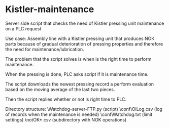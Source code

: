 # Kistler-maintenance
Server side script that checks the need of Kistler pressing unit maintenance on a PLC request

Use case:
Assembly line with a Kistler pressing unit that produces NOK parts because of gradual deterioration of pressing properties and therefore the need for maintenance/lubrication.

The problem that the script solves is when is the right time to perform maintenance.

When the pressing is done, PLC asks script if it is maintenance time.

The script downloads the newest pressing record a perform evaluation based on the moving average of the last two pieces.

Then the script replies whether or not is right time to PLC.

Directory structure:
\Watchdog-server-FTP.py (script)
\conf\OiLog.csv (log of records when the maintenance is needed)
\conf\Watchdog.txt (limit settings)
\notOK\*.csv (subdirectory with NOK operations)
